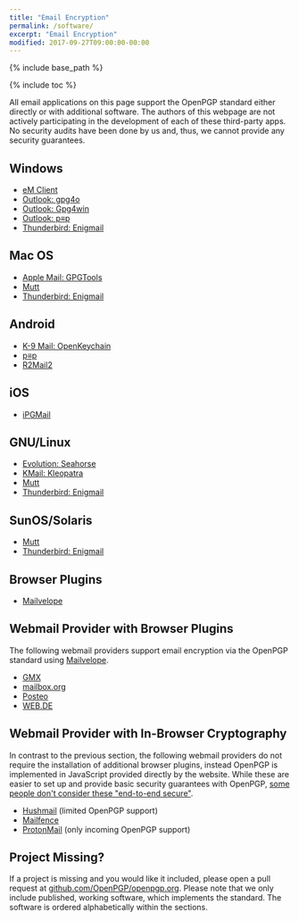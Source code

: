 ```yaml
---
title: "Email Encryption"
permalink: /software/
excerpt: "Email Encryption"
modified: 2017-09-27T09:00:00-00:00
---
```


{% include base_path %}

{% include toc %}

All email applications on this page support the OpenPGP standard either directly or with additional software.
The authors of this webpage are not actively participating in the development of each of these third-party apps.
No security audits have been done by us and, thus, we cannot provide any security guarantees.

## Windows
* [eM Client](/software/emclient/)
* [Outlook: gpg4o](/software/gpg4o/)
* [Outlook: Gpg4win](/software/gpg4win/)
* [Outlook: p≡p](/software/pep/)
* [Thunderbird: Enigmail](/software/enigmail/)

## Mac OS
* [Apple Mail: GPGTools](/software/gpgtools/)
* [Mutt](/software/mutt/)
* [Thunderbird: Enigmail](/software/enigmail/)

## Android
* [K-9 Mail: OpenKeychain](/software/openkeychain/)
* [p≡p](/software/pep/)
* [R2Mail2](/software/r2mail2/)

## iOS
* [iPGMail](/software/ipgmail/)

## GNU/Linux
* [Evolution: Seahorse](/software/seahorse/)
* [KMail: Kleopatra](/software/kleopatra/)
* [Mutt](/software/mutt/)
* [Thunderbird: Enigmail](/software/enigmail/)

## SunOS/Solaris
* [Mutt](/software/mutt/)
* [Thunderbird: Enigmail](/software/enigmail/)

## Browser Plugins
* [Mailvelope](/software/mailvelope/)

## Webmail Provider with Browser Plugins
The following webmail providers support email encryption via the OpenPGP standard using [Mailvelope](/software/mailvelope/).

* [GMX](http://www.gmx.net/)
* [mailbox.org](https://mailbox.org/)
* [Posteo](https://posteo.de)
* [WEB.DE](http://web.de/)

## Webmail Provider with In-Browser Cryptography
In contrast to the previous section, the following webmail providers do not require the installation of additional browser plugins, instead OpenPGP is implemented in JavaScript provided directly by the website.
While these are easier to set up and provide basic security guarantees with OpenPGP, [some people don't consider these "end-to-end secure"](https://tonyarcieri.com/whats-wrong-with-webcrypto).

* [Hushmail](https://www.hushmail.com/) (limited OpenPGP support)
* [Mailfence](https://www.mailfence.com/)
* [ProtonMail](https://protonmail.com/) (only incoming OpenPGP support)

## Project Missing?
If a project is missing and you would like it included, please open a pull request at [github.com/OpenPGP/openpgp.org](https://github.com/OpenPGP/openpgp.org).
Please note that we only include published, working software, which implements the standard.
The software is ordered alphabetically within the sections.
